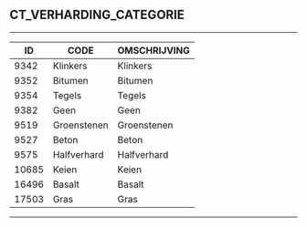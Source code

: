 ## CT_VERHARDING_CATEGORIE

***

|ID                              	|CODE          	|OMSCHRIJVING|
|------                          	|----          	|-----    |
|9342|Klinkers|Klinkers|
|9352|Bitumen|Bitumen|
|9354|Tegels|Tegels|
|9382|Geen|Geen|
|9519|Groenstenen|Groenstenen|
|9527|Beton|Beton|
|9575|Halfverhard|Halfverhard|
|10685|Keien|Keien|
|16496|Basalt|Basalt|
|17503|Gras|Gras|


***
